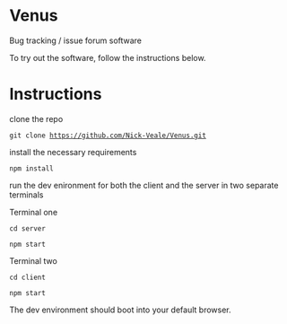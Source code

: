 # Venus
Bug tracking / issue forum software

To try out the software, follow the instructions below.

# Instructions

clone the repo

<code>git clone https://github.com/Nick-Veale/Venus.git</code>

install the necessary requirements

<code>npm install</code>

run the dev enironment for both the client and the server in two separate terminals

Terminal one

<code>cd server</code>

<code>npm start</code>

Terminal two

<code>cd client</code>

<code>npm start</code>

The dev environment should boot into your default browser. 
